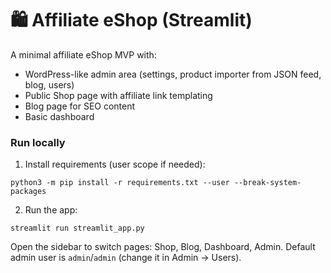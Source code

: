 # 🛍️ Affiliate eShop (Streamlit)

A minimal affiliate eShop MVP with:
- WordPress-like admin area (settings, product importer from JSON feed, blog, users)
- Public Shop page with affiliate link templating
- Blog page for SEO content
- Basic dashboard

### Run locally

1. Install requirements (user scope if needed):

```
python3 -m pip install -r requirements.txt --user --break-system-packages
```

2. Run the app:

```
streamlit run streamlit_app.py
```

Open the sidebar to switch pages: Shop, Blog, Dashboard, Admin. Default admin user is `admin`/`admin` (change it in Admin → Users).
